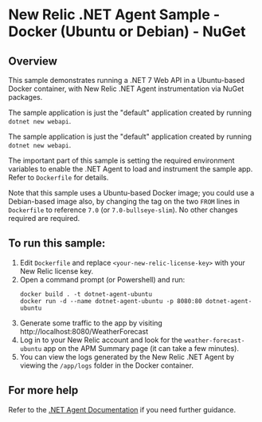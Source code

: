 # New Relic .NET Agent Sample - Docker (Ubuntu or Debian) - NuGet

## Overview

This sample demonstrates running a .NET 7 Web API in a Ubuntu-based Docker container, with New Relic .NET Agent instrumentation via NuGet packages.

The sample application is just the "default" application created by running `dotnet new webapi`.

The sample application is just the "default" application created by running `dotnet new webapi`.

The important part of this sample is setting the required environment variables to enable the .NET Agent
to load and instrument the sample app. Refer to `Dockerfile` for details.

Note that this sample uses a Ubuntu-based Docker image; you could use a Debian-based image also, by changing the tag on the two `FROM` lines in
`Dockerfile` to reference `7.0` (or `7.0-bullseye-slim`). No other changes required are required.

## To run this sample:
1. Edit `Dockerfile` and replace `<your-new-relic-license-key>` with your New Relic license key.
2. Open a command prompt (or Powershell) and run:
     ```
     docker build . -t dotnet-agent-ubuntu
     docker run -d --name dotnet-agent-ubuntu -p 8080:80 dotnet-agent-ubuntu
     ```
3. Generate some traffic to the app by visiting http://localhost:8080/WeatherForecast
4. Log in to your New Relic account and look for the `weather-forecast-ubuntu` app on the APM Summary page (it can take a few minutes).
5. You can view the logs generated by the New Relic .NET Agent by viewing the `/app/logs` folder in the Docker container.

## For more help
Refer to the [.NET Agent Documentation](https://docs.newrelic.com/install/dotnet) if you need further guidance.
